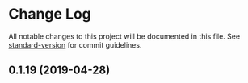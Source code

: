 # Change Log

All notable changes to this project will be documented in this file. See [standard-version](https://github.com/conventional-changelog/standard-version) for commit guidelines.

## 0.1.19 (2019-04-28)
